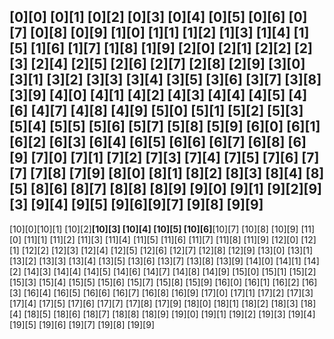[0][0]  [0][1]  [0][2]  [0][3]  [0][4]  [0][5]  [0][6]  [0][7]  [0][8]  [0][9]
[1][0]  [1][1]  [1][2]  [1][3]  [1][4]  [1][5]  [1][6]  [1][7]  [1][8]  [1][9]
[2][0]  [2][1]  [2][2]  [2][3]  [2][4]  [2][5]  [2][6]  [2][7]  [2][8]  [2][9]
[3][0]  [3][1]  [3][2]  [3][3]  [3][4]  [3][5]  [3][6]  [3][7]  [3][8]  [3][9]
[4][0]  [4][1]  [4][2]  [4][3]  [4][4]  [4][5]  [4][6]  [4][7]  [4][8]  [4][9]
[5][0]  [5][1]  [5][2]  [5][3]  [5][4]  [5][5]  [5][6]  [5][7]  [5][8]  [5][9]
[6][0]  [6][1]  [6][2]  [6][3]  [6][4]  [6][5]  [6][6]  [6][7]  [6][8]  [6][9]
[7][0]  [7][1]  [7][2]  [7][3]  [7][4]  [7][5]  [7][6]  [7][7]  [7][8]  [7][9]
[8][0]  [8][1]  [8][2]  [8][3]  [8][4]  [8][5]  [8][6]  [8][7]  [8][8]  [8][9]
[9][0]  [9][1]  [9][2]**[9][3]  [9][4]  [9][5]  [9][6]**[9][7]  [9][8]  [9][9]
-------------------------------------------------------------------------------
[10][0][10][1] [10][2]**[10][3] [10][4] [10][5] [10][6]**[10][7] [10][8] [10][9]
[11][0] [11][1] [11][2] [11][3] [11][4] [11][5] [11][6] [11][7] [11][8] [11][9]
[12][0] [12][1] [12][2] [12][3] [12][4] [12][5] [12][6] [12][7] [12][8] [12][9]
[13][0] [13][1] [13][2] [13][3] [13][4] [13][5] [13][6] [13][7] [13][8] [13][9]
[14][0] [14][1] [14][2] [14][3] [14][4] [14][5] [14][6] [14][7] [14][8] [14][9]
[15][0] [15][1] [15][2] [15][3] [15][4] [15][5] [15][6] [15][7] [15][8] [15][9]
[16][0] [16][1] [16][2] [16][3] [16][4] [16][5] [16][6] [16][7] [16][8] [16][9]
[17][0] [17][1] [17][2] [17][3] [17][4] [17][5] [17][6] [17][7] [17][8] [17][9]
[18][0] [18][1] [18][2] [18][3] [18][4] [18][5] [18][6] [18][7] [18][8] [18][9]
[19][0] [19][1] [19][2] [19][3] [19][4] [19][5] [19][6] [19][7] [19][8] [19][9]
